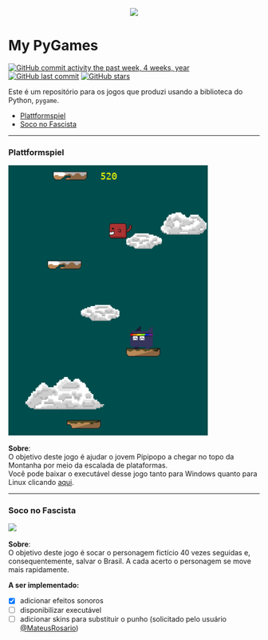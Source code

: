 <p align="center"><a href="https://www.hackerrank.com/werctonmatheus"><img src="https://miro.medium.com/max/640/0*nr8xfIriulC1eIkW.png" ></a></p>


# My PyGames

[![GitHub commit activity the past week, 4 weeks, year](https://img.shields.io/github/commit-activity/y/wercton/My-PyGames?color=orange)](https://github.com/Wercton/My-PyGames)
[![GitHub last commit](https://img.shields.io/github/last-commit/Wercton/My-PyGames?color=blue)](https://github.com/Wercton/My-PyGames) 
[![GitHub stars](https://img.shields.io/github/stars/Wercton/My-PyGames?color=green)](https://github.com/Wercton/My-PyGames)

Este é um repositório para os jogos que produzi usando a biblioteca do Python, `pygame`.

- [Plattformspiel](https://github.com/Wercton/My-PyGames/tree/master/Plattformspiel)
- [Soco no Fascista](https://github.com/Wercton/My-PyGames/tree/master/punch-the-clown)

 ---
 
 ### Plattformspiel
 <a href="https://github.com/Wercton/My-PyGames/tree/master/Plattformspiel"><img src="./Plattformspiel/data/printscreen/printscreen1.png" width="400px" /></a>
 
**Sobre**:  
O objetivo deste jogo é ajudar o jovem Pipipopo a chegar no topo da Montanha por meio da escalada de plataformas.  
Você pode baixar o executável desse jogo tanto para Windows quanto para Linux clicando [aqui](https://wercton.itch.io/plattformspiel).
  
 ---
 
 ### Soco no Fascista
<a href="https://github.com/Wercton/My-PyGames/tree/master/punch-the-clown"><img src="https://i.ibb.co/7tC8tJn/soco-no-fascista-exemplo1.png" width="400px" /></a>
 
**Sobre**:  
O objetivo deste jogo é socar o personagem fictício 40 vezes seguidas e, consequentemente, salvar o Brasil. A cada acerto o personagem se move mais rapidamente.  
  
**A ser implementado:**
- [X] adicionar efeitos sonoros
- [ ] disponibilizar executável
- [ ] adicionar skins para substituir o punho (solicitado pelo usuário [@MateusRosario](https://github.com/MateusRosario))
